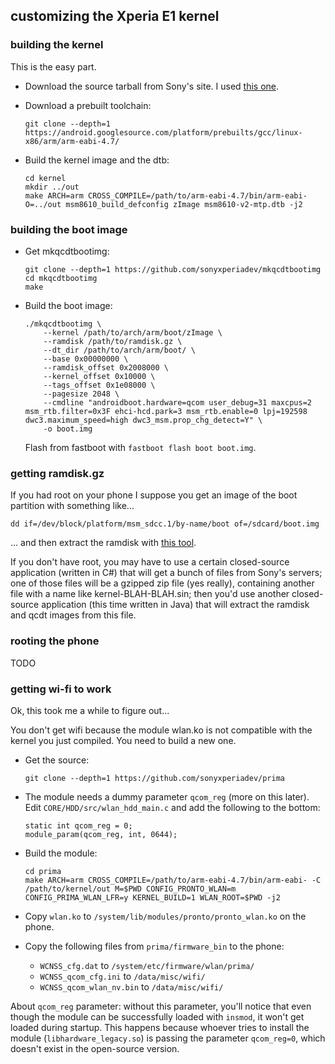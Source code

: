 ## customizing the Xperia E1 kernel

### building the kernel

This is the easy part.

*   Download the source tarball from Sony's site. I used [this one](http://developer.sonymobile.com/downloads/xperia-open-source-archives/open-source-archive-for-20-1-a-2-13-20-1-b-2-15-and-20-1-b-2-16/).

*   Download a prebuilt toolchain:

        git clone --depth=1 https://android.googlesource.com/platform/prebuilts/gcc/linux-x86/arm/arm-eabi-4.7/

*   Build the kernel image and the dtb:

        cd kernel
        mkdir ../out
        make ARCH=arm CROSS_COMPILE=/path/to/arm-eabi-4.7/bin/arm-eabi- O=../out msm8610_build_defconfig zImage msm8610-v2-mtp.dtb -j2

### building the boot image

*   Get mkqcdtbootimg:

        git clone --depth=1 https://github.com/sonyxperiadev/mkqcdtbootimg
        cd mkqcdtbootimg
        make

*   Build the boot image:

        ./mkqcdtbootimg \
            --kernel /path/to/arch/arm/boot/zImage \
            --ramdisk /path/to/ramdisk.gz \
            --dt_dir /path/to/arch/arm/boot/ \
            --base 0x00000000 \
            --ramdisk_offset 0x2008000 \
            --kernel_offset 0x10000 \
            --tags_offset 0x1e08000 \
            --pagesize 2048 \
            --cmdline "androidboot.hardware=qcom user_debug=31 maxcpus=2 msm_rtb.filter=0x3F ehci-hcd.park=3 msm_rtb.enable=0 lpj=192598 dwc3.maximum_speed=high dwc3_msm.prop_chg_detect=Y" \
            -o boot.img

    Flash from fastboot with `fastboot flash boot boot.img`.

### getting ramdisk.gz

If you had root on your phone I suppose you get an image of the boot partition with something like...

    dd if=/dev/block/platform/msm_sdcc.1/by-name/boot of=/sdcard/boot.img

... and then extract the ramdisk with [this tool](https://github.com/mpersano/bootimg-tools/blob/master/split-bootimage.py).

If you don't have root, you may have to use a certain closed-source application (written in C#) that will get a bunch of files from Sony's servers; one of those files will be a gzipped zip file (yes really), containing another file with a name like kernel-BLAH-BLAH.sin; then you'd use another closed-source application (this time written in Java) that will extract the ramdisk and qcdt images from this file.

### rooting the phone

TODO

### getting wi-fi to work

Ok, this took me a while to figure out...

You don't get wifi because the module wlan.ko is not compatible with the kernel you just compiled. You need to build a new one.

*   Get the source:

        git clone --depth=1 https://github.com/sonyxperiadev/prima

*   The module needs a dummy parameter `qcom_reg` (more on this later). Edit `CORE/HDD/src/wlan_hdd_main.c` and add the following to the bottom:

        static int qcom_reg = 0;
        module_param(qcom_reg, int, 0644);

*   Build the module:

        cd prima
        make ARCH=arm CROSS_COMPILE=/path/to/arm-eabi-4.7/bin/arm-eabi- -C /path/to/kernel/out M=$PWD CONFIG_PRONTO_WLAN=m CONFIG_PRIMA_WLAN_LFR=y KERNEL_BUILD=1 WLAN_ROOT=$PWD -j2

*   Copy `wlan.ko` to `/system/lib/modules/pronto/pronto_wlan.ko` on the phone.

*   Copy the following files from `prima/firmware_bin` to the phone:

    * `WCNSS_cfg.dat` to `/system/etc/firmware/wlan/prima/`
    * `WCNSS_qcom_cfg.ini` to  `/data/misc/wifi/`
    * `WCNSS_qcom_wlan_nv.bin` to `/data/misc/wifi/`

About `qcom_reg` parameter: without this parameter, you'll notice that even though the module can be successfully loaded with `insmod`, it won't get loaded during startup. This happens because whoever tries to install the module (`libhardware_legacy.so`) is passing the parameter `qcom_reg=0`, which doesn't exist in the open-source version.
